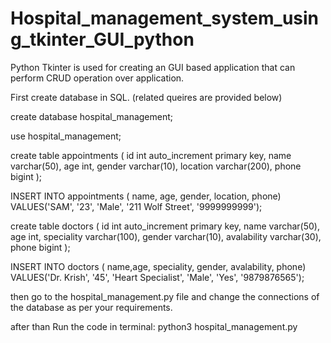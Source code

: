 # Hospital_management_system_using_tkinter_GUI_python
Python Tkinter is used for creating an GUI based application that can perform CRUD operation over application.

First create database in SQL. (related queires are provided below)


create database hospital_management;

use hospital_management;

create table appointments (
id int auto_increment primary key,
name varchar(50), 
age int, 
gender varchar(10), 
location varchar(200), 
phone bigint
);

INSERT INTO appointments ( name, age, gender, location, phone) VALUES('SAM', '23', 'Male', '211 Wolf Street', '9999999999');

create table doctors (
id int auto_increment primary key,
name varchar(50),
age int, 
speciality varchar(100), 
gender varchar(10), 
avalability varchar(30), 
phone bigint
);

INSERT INTO doctors ( name,age, speciality, gender, avalability, phone) VALUES('Dr. Krish', '45', 'Heart Specialist', 'Male', 'Yes', '9879876565');

then go to the hospital_management.py file and change the connections of the database as per your requirements.

after than Run the code in terminal:
python3 hospital_management.py

